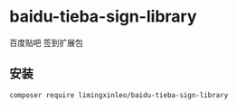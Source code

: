 # baidu-tieba-sign-library
百度贴吧 签到扩展包

## 安装
~~~
composer require limingxinleo/baidu-tieba-sign-library
~~~